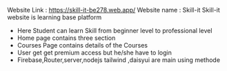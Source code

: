 Website Link : https://skill-it-be278.web.app/
Website name : Skill-it
Skill-it website is learning base platform
* Here Student can learn Skill from beginner level to professional level
* Home page contains three section
* Courses Page contains details of the Courses
* User get get premium access but he/she have to login 
* Firebase,Router,server,nodejs tailwind ,daisyui are main using methode